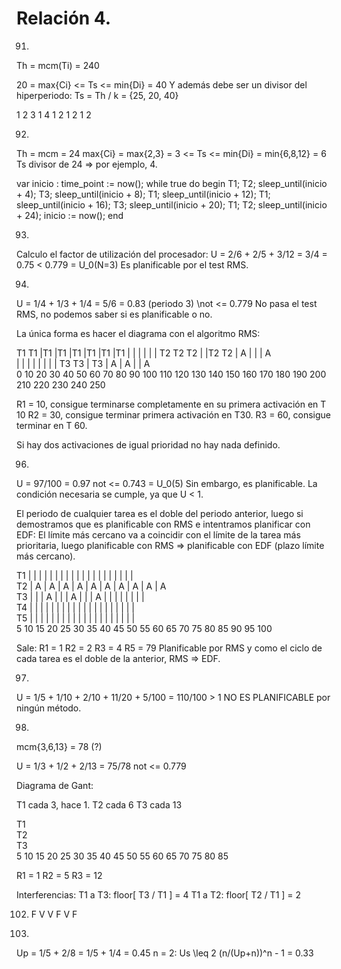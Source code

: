 # Relación 4.

91.
Th = mcm(Ti) = 240

20 = max{Ci} <= Ts <= min{Di} = 40
Y además debe ser un divisor del hiperperiodo:
Ts = Th / k = {25, 20, 40}

1 2 3
1 4
1 2
1 2
1 2

92.
Th = mcm = 24
max{Ci} = max{2,3} = 3 <= Ts <= min{Di} = min{6,8,12} = 6
Ts divisor de 24 => por ejemplo, 4.

var inicio : time_point := now();
while true do begin
   T1; T2; sleep_until(inicio + 4);
   T3; sleep_until(inicio + 8);
   T1; sleep_until(inicio + 12);
   T1; sleep_until(inicio + 16);
   T3; sleep_until(inicio + 20);
   T1; T2; sleep_until(inicio + 24);
   inicio := now();
end

93.
Calculo el factor de utilización del procesador:
U = 2/6 + 2/5 + 3/12 = 3/4 = 0.75 < 0.779 = U_0(N=3)
Es planificable por el test RMS.

94.
U = 1/4 + 1/3 + 1/4 = 5/6 = 0.83 (periodo 3) \not <= 0.779
No pasa el test RMS, no podemos saber si es planificable o no.

La única forma es hacer el diagrama con el algoritmo RMS:


T1   T1             |T1             |T1             |T1             |T1             |T1             |T1 
                    |               |               |               |               |               |
T2       T2  T2     |       |T2  T2 |               A               |       |       |               A  
                    |       |       |               |               |       |       |               |
T3               T3 |    T3 |       A               |               A       |       |               A  
    0  10  20  30  40  50  60  70  80  90 100 110 120 130 140 150 160 170 180 190 200 210 220 230 240 250
    
R1 = 10, consigue terminarse completamente en su primera activación en T 10
R2 = 30, consigue terminar primera activación en T30.
R3 = 60, consigue terminar en T 60.

Si hay dos activaciones de igual prioridad no hay nada definido.

96.
U = 97/100 = 0.97 not <= 0.743 = U_0(5)
Sin embargo, es planificable.
La condición necesaria se cumple, ya que U < 1.

El periodo de cualquier tarea es el doble del periodo anterior, luego si demostramos que es planificable con RMS e intentramos planificar con EDF:
El límite más cercano va a coincidir con el límite de la tarea más prioritaria, luego planificable con RMS => planificable con EDF (plazo límite más cercano).

T1   |   |   |   |   |   |   |   |   |   |   |   |   |   |   |   |   |   |   |    |                    
T2   |   A   |   A   |   A   |   A   |   A   |   A   |   A   |   A   |   A   |    A                    
T3   |   |   |   A   |   |   |   A   |   |   |   A   |   |   |   |   |   |   |    |                    
T4   |   |   |   |   |   |   |   |   |   |   |   |   |   |   |   |   |   |   |    |                    
T5   |   |   |   |   |   |   |   |   |   |   |   |   |   |   |   |   |   |   |    |                    
     5  10  15  20  25  30  35  40  45  50  55  60  65  70  75  80  85  90  95  100
     
Sale:
R1 = 1          R2 = 2          R3 = 4      R5 = 79
Planificable por RMS y como el ciclo de cada tarea es el doble de la anterior, RMS => EDF.

97.
U = 1/5 + 1/10 + 2/10 + 11/20 + 5/100 = 110/100 > 1 
NO ES PLANIFICABLE por ningún método.

98.
mcm{3,6,13} = 78 (?)

U = 1/3 + 1/2 + 2/13 = 75/78 not <= 0.779

Diagrama de Gant:

T1 cada 3, hace 1.
T2 cada 6
T3 cada 13

T1                                                                                                                                             
T2                                                                                                                                            
T3                                                                                                                                           
         5      10      15      20      25      30      35      40      45      50      55      60      65      70      75      80      85
         
R1 = 1
R2 = 5
R3 = 12

Interferencias:
T1 a T3: floor[ T3 / T1 ] = 4
T1 a T2: floor[ T2 / T1 ] = 2

102. F V V F V F

103. 
Up = 1/5 + 2/8 = 1/5 + 1/4 = 0.45
    n = 2:
Us \leq 2 (n/(Up+n))^n - 1 = 0.33
